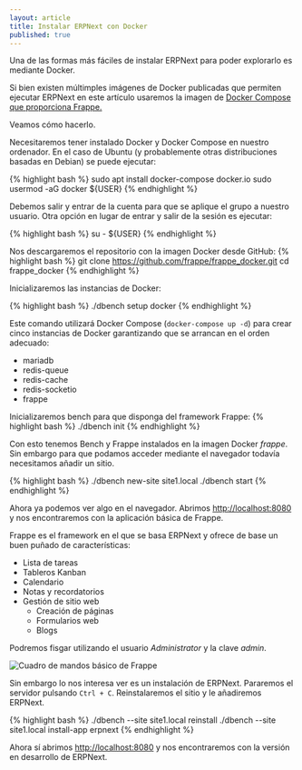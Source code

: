 ```yaml
---
layout: article
title: Instalar ERPNext con Docker
published: true
---
```

Una de las formas más fáciles de instalar ERPNext para poder explorarlo es mediante Docker.

Si bien existen múltimples imágenes de Docker publicadas que permiten ejecutar ERPNext en este artículo usaremos la imagen de [Docker Compose que proporciona Frappe.](https://github.com/frappe/frappe_docker)

Veamos cómo hacerlo.

Necesitaremos tener instalado Docker y Docker Compose en nuestro ordenador. En el caso de Ubuntu (y probablemente otras distribuciones basadas en Debian) se puede ejecutar:

{% highlight bash %}
sudo apt install docker-compose docker.io
sudo usermod -aG docker ${USER}
{% endhighlight %}

Debemos salir y entrar de la cuenta para que se aplique el grupo a nuestro usuario. Otra opción en lugar de entrar y salir de la sesión es ejecutar:

{% highlight bash %}
su - ${USER}
{% endhighlight %}


Nos descargaremos el repositorio con la imagen Docker desde GitHub:
{% highlight bash %}
git clone https://github.com/frappe/frappe_docker.git
cd frappe_docker
{% endhighlight %}

Inicializaremos las instancias de Docker:

{% highlight bash %}
./dbench setup docker
{% endhighlight %}

Este comando utilizará Docker Compose (`docker-compose up -d`) para crear cinco instancias de Docker garantizando que se arrancan en el orden adecuado:

* mariadb
* redis-queue
* redis-cache
* redis-socketio
* frappe


Inicializaremos bench para que disponga del framework Frappe:
{% highlight bash %}
./dbench init
{% endhighlight %}

Con esto tenemos Bench y Frappe instalados en la imagen Docker _frappe_. Sin embargo para que podamos acceder mediante el navegador todavía necesitamos añadir un sitio. 

{% highlight bash %}
./dbench new-site site1.local 
./dbench start
{% endhighlight %}

Ahora ya podemos ver algo en el navegador. Abrimos [http://localhost:8080](http://localhost:8080) y nos encontraremos con la aplicación básica de Frappe.

Frappe es el framework en el que se basa ERPNext y ofrece de base un buen puñado de características:
* Lista de tareas
* Tableros Kanban
* Calendario
* Notas y recordatorios
* Gestión de sitio web
  - Creación de páginas
  - Formularios web
  - Blogs

Podremos fisgar utilizando el usuario _Administrator_ y la clave _admin_.

![Cuadro de mandos básico de Frappe]({{site.baseurl}}/images/Screenshot_20190228_215231.png)

Sin embargo lo nos interesa ver es un instalación de ERPNext. Pararemos el servidor pulsando `Ctrl + C`. Reinstalaremos el sitio y le añadiremos ERPNext.


{% highlight bash %}
./dbench --site site1.local reinstall
./dbench --site site1.local install-app erpnext
{% endhighlight %}

Ahora sí abrimos [http://localhost:8080](http://localhost:8080) y nos encontraremos con la versión en desarrollo de ERPNext.